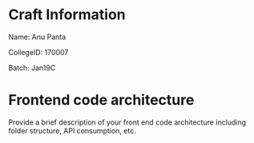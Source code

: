 # Craft Information

Name: Anu Panta

CollegeID: 170007

Batch: Jan19C


# Frontend code architecture

Provide a brief description of your front end code architecture including folder structure, API consumption, etc.


